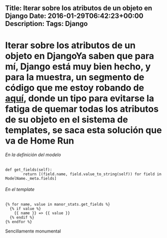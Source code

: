 Title: Iterar sobre los atributos de un objeto en Django
Date: 2016-01-29T06:42:23+00:00
Description: 
Tags: Django
---
# Iterar sobre los atributos de un objeto en DjangoYa saben que para mí, Django está muy bien hecho, y para la muestra, un segmento de código que me estoy robando de [aquí](http://stackoverflow.com/questions/2217478/django-templates-loop-through-and-print-all-available-properties-of-an-object), donde un tipo para evitarse la fatiga de quemar todas los atributos de su objeto en el sistema de templates, se saca esta solución que va de Home Run

###### En la definición del modelo
```
def get_fields(self):
        return [(field.name, field.value_to_string(self)) for field in ModelName._meta.fields]
```

###### En el template
```
{% for name, value in manor_stats.get_fields %}
  {% if value %}
    {{ name }} => {{ value }}
  {% endif %}
{% endfor %}
```

Sencillamente monumental
